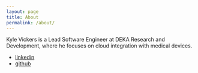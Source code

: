 ```yaml
---
layout: page
title: About
permalink: /about/
---
```


Kyle Vickers is a Lead Software Engineer at DEKA Research and Development, where he focuses on cloud integration with medical devices.

- [linkedin](https://www.linkedin.com/in/kylevickers89)
- [github](https://github.com/z0mi3ie)
